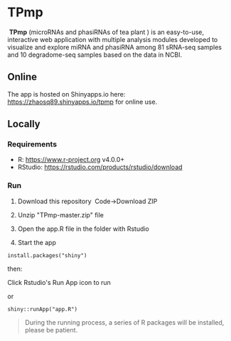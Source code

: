 # TPmp

&nbsp;**TPmp** (microRNAs and phasiRNAs of tea plant ) is an easy-to-use, interactive web application with multiple analysis modules developed to visualize and explore miRNA and phasiRNA among 81 sRNA-seq samples  and 10 degradome-seq samples based on the data in NCBI. 

## Online

The app is hosted on Shinyapps.io here:  https://zhaosq89.shinyapps.io/tpmp for online use.

## Locally

### Requirements

* R: https://www.r-project.org v4.0.0+
* RStudio: https://rstudio.com/products/rstudio/download

### Run

1. Download this repository
    &nbsp;Code&rarr;Download ZIP
    
2. Unzip "TPmp-master.zip" file

3. Open the app.R file in the folder with Rstudio

4. Start the app

```
install.packages("shiny")
```
  then:

   Click Rstudio's Run App icon to run

   or
```
shiny::runApp("app.R")
```

> During the running process, a series of R packages will be installed, please be patient.

